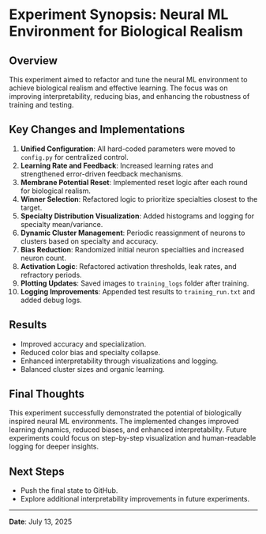 # Experiment Synopsis: Neural ML Environment for Biological Realism

## Overview
This experiment aimed to refactor and tune the neural ML environment to achieve biological realism and effective learning. The focus was on improving interpretability, reducing bias, and enhancing the robustness of training and testing.

## Key Changes and Implementations
1. **Unified Configuration**: All hard-coded parameters were moved to `config.py` for centralized control.
2. **Learning Rate and Feedback**: Increased learning rates and strengthened error-driven feedback mechanisms.
3. **Membrane Potential Reset**: Implemented reset logic after each round for biological realism.
4. **Winner Selection**: Refactored logic to prioritize specialties closest to the target.
5. **Specialty Distribution Visualization**: Added histograms and logging for specialty mean/variance.
6. **Dynamic Cluster Management**: Periodic reassignment of neurons to clusters based on specialty and accuracy.
7. **Bias Reduction**: Randomized initial neuron specialties and increased neuron count.
8. **Activation Logic**: Refactored activation thresholds, leak rates, and refractory periods.
9. **Plotting Updates**: Saved images to `training_logs` folder after training.
10. **Logging Improvements**: Appended test results to `training_run.txt` and added debug logs.

## Results
- Improved accuracy and specialization.
- Reduced color bias and specialty collapse.
- Enhanced interpretability through visualizations and logging.
- Balanced cluster sizes and organic learning.

## Final Thoughts
This experiment successfully demonstrated the potential of biologically inspired neural ML environments. The implemented changes improved learning dynamics, reduced biases, and enhanced interpretability. Future experiments could focus on step-by-step visualization and human-readable logging for deeper insights.

## Next Steps
- Push the final state to GitHub.
- Explore additional interpretability improvements in future experiments.

---

**Date**: July 13, 2025
